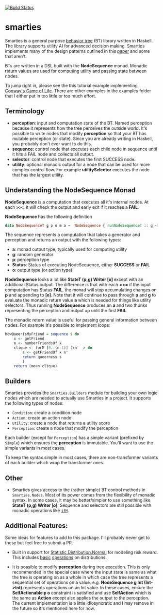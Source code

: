 [![Build Status](https://travis-ci.com/pdlla/smarties.svg?branch=master)](https://travis-ci.com/pdlla/smarties)

# smarties
Smarties is a general purpose [behavior tree](https://en.wikipedia.org/wiki/Behavior_tree_(artificial_intelligence,_robotics_and_control)) (BT) library written in Haskell. The library supports utility AI for advanced decision making. Smarties implements many of the design patterns outlined in this [paper](https://course.ccs.neu.edu/cs5150f13/readings/dill_designpatterns.pdf) and some that aren't.

BTs are written in a DSL built with the **NodeSequence** monad. Monadic return values are used for computing utility and passing state between nodes.

To jump right in, please see the this tutorial example implementing [Conway's Game of Life](https://github.com/pdlla/smarties/tree/master/examples/tutorial). There are other examples in the examples folder that I either put in too little or too much effort.

## Terminology
- **perception**: input and computation state of the BT. Named perception because it represents how the tree perceives the outside world. It's possible to write nodes that modify **perception** so that your BT has mutable perception (or state). Since you are already writing in Haskell, you probably don't ever want to do this.
- **sequence**: control node that executes each child node in sequence until it hits a FAIL node and collects all output.
- **selector**: control node that executes the first SUCCESS node.
- **utility**: optional monadic output for a node that can be used for more complex control flow. For example **utilitySelector** executes the node that has the largest utility.

## Understanding the NodeSequence Monad
**NodeSequence** is a computation that executes all it's internal nodes. At each **>>=** it will check the output and early exit if it reaches a **FAIL**.

**NodeSequence** has the following definition

```haskell
data NodeSequenceT g p o m a =  NodeSequence { runNodeSequenceT :: g -> p -> (a, g, p, Status, [o]) }
```

The sequence represents a computation that takes a generator and perception and returns an output with the following types:

- **a**: monad output type, typically used for computing utility
- **g**: random generator
- **p**: perception type
- **Status**: Status of executing NodeSequence, either **SUCCESS** or **FAIL**
- **o**: output type (or action type)

**NodeSequence** looks a lot like **StateT (p,g) Writer [o]** except with an additional Status output. The difference is that with each **>>=** if the input computation has Status **FAIL**, the monad will stop accumulating changes on **p** and appending to **[o]**. Note that it will continue to pass through **p** and **g** to evaluate the monadic return value **a** which is needed for things like utility selectors. Thus running **NodeSequence** produces an **a** and two thunks representing the perception and output up until the first **FAIL**.

The monadic return value is useful for passing general information between nodes. For example it's possible to implement loops:

```haskell
howQueerIsMyFriend = sequence $ do
	x <- getFriend
	n <- numberFriendsOf x
	clique <- forM [0..(n-1)] (\n' -> do
		s <- getFriendOf x n'
		return queerness s
		)
	return (mean clique)
```

## Builders
Smarties provides the `Smarties.Builders` module for building your own logic nodes which are needed to actually use Smarties in a project. It supports the following types of nodes:

- `Condition`: create a condition node
- `Action`: create an action node
- `Utility`: create a node that returns a utility score
- `Perception`: create a node that modify the perception

Each builder (except for `Perception`) has a simple variant (prefixed by `Simple`) which ensures the **perception** is immutable. You'll want to use the simple variants in most cases.

To keep the syntax simple in most cases, there are non-transformer variants of each builder which wrap the transformer ones.

## Other
- Smarties gives access to the (rather simple) BT control methods in `Smarties.Nodes`. Most of its power comes from the flexibility of monadic syntax. In some cases, it may be better/simpler to use something like **StateT (p,g) Writer [o]**. Sequence and selectors are still possible with monadic operations like [`ifM`](https://hackage.haskell.org/package/extra-1.7.1/docs/Control-Monad-Extra.html).

## Additional Features: <a id="missing"></a>
Some ideas for features to add to this package. I'll probably never get to these but feel free to submit a PR.

- Built in support for [Statistic.Distribution.Normal](https://hackage.haskell.org/package/statistics-0.14.0.2/docs/Statistics-Distribution-Normal.html) for modeling risk reward. This includes [basic](https://en.wikipedia.org/wiki/Sum_of_normally_distributed_random_variables) [operations](https://ccrma.stanford.edu/~jos/sasp/Product_Two_Gaussian_PDFs.html) on distributions.

- It is possible to modify **perception** during tree execution. This is only recommended in the special case where the input state is same as what the tree is operating on as a whole in which case the tree represents a sequential set of operations on a value. e.g. **NodeSequence g Int (Int->Int)** represents operations on an Int value. In these cases, ensure the **SelfActionable p o** constraint is satisfied and use **SelfAction** which is the same as **Action** except also applies the output to the perception. The current implementation is a little idiosyncratic and I may remove in the future so it's mentioned here for now.
